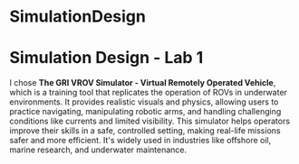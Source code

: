 # SimulationDesign
 
# Simulation Design - Lab 1

I chose **The GRI VROV Simulator - Virtual Remotely Operated Vehicle**, which is a training tool that replicates the operation of ROVs in underwater environments.
It provides realistic visuals and physics, allowing users to practice navigating, manipulating robotic arms, and handling challenging conditions like currents and limited visibility.
This simulator helps operators improve their skills in a safe, controlled setting, making real-life missions safer and more efficient. It's widely used in industries like offshore oil, marine research, and underwater maintenance.
